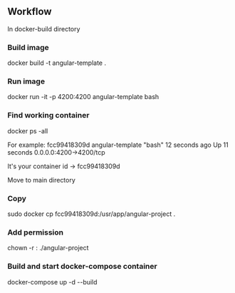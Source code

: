 ## Workflow
In docker-build directory

### Build image
docker build -t angular-template .
### Run image
docker run -it -p 4200:4200 angular-template bash
### Find working container
docker ps -all

For example: fcc99418309d angular-template "bash" 12 seconds ago  Up 11 seconds 0.0.0.0:4200->4200/tcp

It's your container id -> fcc99418309d

Move to main directory
### Copy 
sudo docker cp fcc99418309d:/usr/app/angular-project . 
### Add permission
chown -r <your-user>:<your-user> ./angular-project
### Build and start docker-compose container
docker-compose up -d --build








